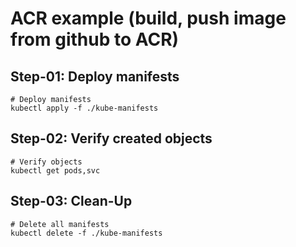 # ACR example (build, push image from github to ACR)

## Step-01: Deploy manifests 
```
# Deploy manifests
kubectl apply -f ./kube-manifests
```
## Step-02: Verify created objects
```
# Verify objects
kubectl get pods,svc
```
## Step-03: Clean-Up
```
# Delete all manifests
kubectl delete -f ./kube-manifests
```
